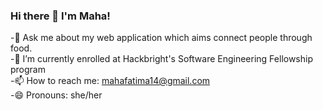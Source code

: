 ### Hi there 👋 I'm Maha!



  -🔭 Ask me about my web application which aims connect people through food. <br>
  -🌱 I’m currently enrolled at Hackbright's Software Engineering Fellowship program <br>
  -📫 How to reach me: mahafatima14@gmail.com<br>
  -😄 Pronouns: she/her


